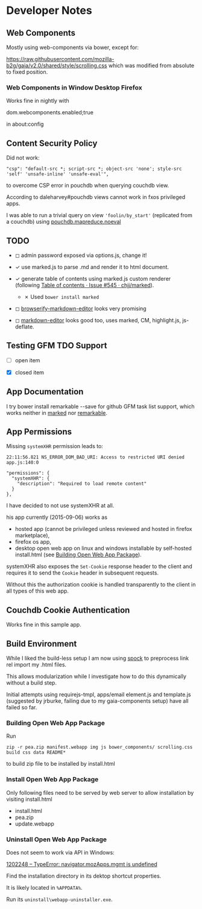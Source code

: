 # Developer Notes

## Web Components

Mostly using web-components via bower, except for:

https://raw.githubusercontent.com/mozilla-b2g/gaia/v2.0/shared/style/scrolling.css
which was modified from absolute to fixed position.

### Web Components in Window Desktop Firefox

Works fine in nightly with

dom.webcomponents.enabled;true

in about:config

## Content Security Policy

Did not work:

    "csp": "default-src *; script-src *; object-src 'none'; style-src 'self' 'unsafe-inline' 'unsafe-eval'",
    
to overcome CSP error in pouchdb when querying couchdb view.

According to daleharvey#pouchdb views cannot work in fxos privileged apps.

I was able to run a trivial query on view `'foolin/by_start'` (replicated from a couchdb) using
[pouchdb.mapreduce.noeval](https://github.com/evidenceprime/pouchdb.mapreduce.noeval#pouchdbmapreducenoeval)
## TODO

- ◻ admin password exposed via options.js, change it!

- ✓ use marked.js to parse .md and render it to html document.

- ✓ generate table of contents using marked.js custom renderer (following [Table of contents · Issue #545 · chjj/marked](https://github.com/chjj/marked/issues/545#issuecomment-74505539)).

  - ✗ Used `bower install marked`
  
- ◻ [browserify-markdown-editor](http://thlorenz.github.io/browserify-markdown-editor/) looks very promising

- ◻ [markdown-editor](http://jbt.github.io/markdown-editor) looks good too, uses marked, CM, highlight.js, js-deflate.

## Testing GFM TDO Support

- [ ] open item

- [x] closed item

## App Documentation

I try
bower install remarkable --save
for github GFM task list support, which works neither in [marked](https://github.com/chjj/marked) nor [remarkable](https://github.com/jonschlinkert/remarkable).

## App Permissions

Missing `systemXHR` permission leads to:

`22:11:56.821 NS_ERROR_DOM_BAD_URI: Access to restricted URI denied app.js:140:0`

```
"permissions": {
  "systemXHR": {
    "description": "Required to load remote content"
  }
},
```

I have decided to not use systemXHR at all.

his app currently (2015-09-06) works as

- hosted app (cannot be privileged unless reviewed and hosted in firefox marketplace),
- firefox os app,
- desktop open web app on linux and windows installable by self-hosted install.html (see [Building Open Web App Package](#building-open-web-app-package)).

systemXHR also exposes the `Set-Cookie` response header to the client and requires it to send the `Cookie` header in subsequent requests.

Without this the authorization cookie is handled transparently to the client in all types of this web app.


## Couchdb Cookie Authentication

Works fine in this sample app.

## Build Environment

While I liked the build-less setup I am now using [spock](https://www.npmjs.com/package/spock) to preprocess link rel import my .html files.

This allows modularization while I investigate how to do this dynamically without a build step.

Initial attempts using requirejs-tmpl, apps/email element.js and template.js (suggested by jrburke, failing due to my gaia-components setup) have all failed so far.

### Building Open Web App Package

Run

```zip -r pea.zip manifest.webapp img js bower_components/ scrolling.css build css data README*```

to build zip file to be installed by install.html

### Install Open Web App Package

Only following files need to be served by web server to allow installation by visiting install.html

 * install.html
 * pea.zip
 * update.webapp


### Uninstall Open Web App Package

Does not seem to work via API in Windows:

[1202248 – TypeError: navigator.mozApps.mgmt is undefined](https://bugzil.la/1202248)

Find the installation directory in its dektop shortcut properties.

It is likely located in `%APPDATA%`.

Run its `uninstall\webapp-uninstaller.exe`.
